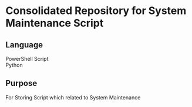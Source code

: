 # Consolidated Repository for System Maintenance Script

## Language
PowerShell Script  
Python

## Purpose
For Storing Script which related to System Maintenance 
